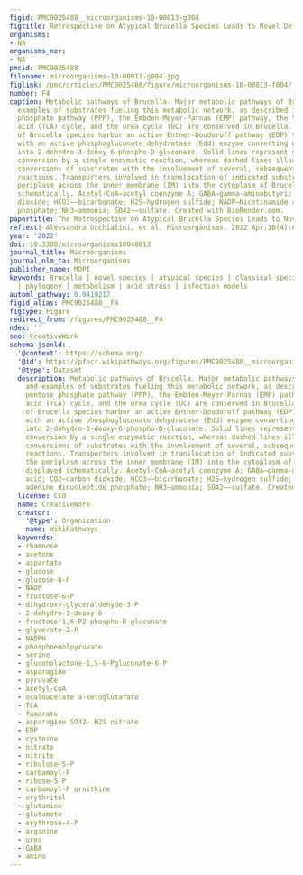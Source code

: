 ```yaml
---
figid: PMC9025488__microorganisms-10-00813-g004
figtitle: Retrospective on Atypical Brucella Species Leads to Novel Definitions
organisms:
- NA
organisms_ner:
- NA
pmcid: PMC9025488
filename: microorganisms-10-00813-g004.jpg
figlink: /pmc/articles/PMC9025488/figure/microorganisms-10-00813-f004/
number: F4
caption: Metabolic pathways of Brucella. Major metabolic pathways of Brucella and
  examples of substrates fueling this metabolic network, as described in . The pentose
  phosphate pathway (PPP), the Embden-Meyer-Parnas (EMP) pathway, the tricarboxylic
  acid (TCA) cycle, and the urea cycle (UC) are conserved in Brucella. Only a subset
  of Brucella species harbor an active Entner-Doudoroff pathway (EDP) that correlates
  with an active phosphogluconate dehydratase (Edd) enzyme converting gluconate-6-phosphate
  into 2-dehydro-3-deoxy-6-phospho-D-gluconate. Solid lines represent direct substrate
  conversion by a single enzymatic reaction, whereas dashed lines illustrate multistep
  conversions of substrates with the involvement of several, subsequent enzymatic
  reactions. Transporters involved in translocation of indicated substrates from the
  periplasm across the inner membrane (IM) into the cytoplasm of Brucella are displayed
  schematically. Acetyl-CoA—acetyl coenzyme A; GABA—gamma-aminobutyric acid; CO2—carbon
  dioxide; HCO3−—bicarbonate; H2S—hydrogen sulfide; NADP—Nicotinamide adenine dinucleotide
  phosphate; NH3—ammonia; SO42−—sulfate. Created with BioRender.com.
papertitle: The Retrospective on Atypical Brucella Species Leads to Novel Definitions.
reftext: Alessandra Occhialini, et al. Microorganisms. 2022 Apr;10(4):813.
year: '2022'
doi: 10.3390/microorganisms10040813
journal_title: Microorganisms
journal_nlm_ta: Microorganisms
publisher_name: MDPI
keywords: Brucella | novel species | atypical species | classical species | core species
  | phylogeny | metabolism | acid stress | infection models
automl_pathway: 0.9419217
figid_alias: PMC9025488__F4
figtype: Figure
redirect_from: /figures/PMC9025488__F4
ndex: ''
seo: CreativeWork
schema-jsonld:
  '@context': https://schema.org/
  '@id': https://pfocr.wikipathways.org/figures/PMC9025488__microorganisms-10-00813-g004.html
  '@type': Dataset
  description: Metabolic pathways of Brucella. Major metabolic pathways of Brucella
    and examples of substrates fueling this metabolic network, as described in . The
    pentose phosphate pathway (PPP), the Embden-Meyer-Parnas (EMP) pathway, the tricarboxylic
    acid (TCA) cycle, and the urea cycle (UC) are conserved in Brucella. Only a subset
    of Brucella species harbor an active Entner-Doudoroff pathway (EDP) that correlates
    with an active phosphogluconate dehydratase (Edd) enzyme converting gluconate-6-phosphate
    into 2-dehydro-3-deoxy-6-phospho-D-gluconate. Solid lines represent direct substrate
    conversion by a single enzymatic reaction, whereas dashed lines illustrate multistep
    conversions of substrates with the involvement of several, subsequent enzymatic
    reactions. Transporters involved in translocation of indicated substrates from
    the periplasm across the inner membrane (IM) into the cytoplasm of Brucella are
    displayed schematically. Acetyl-CoA—acetyl coenzyme A; GABA—gamma-aminobutyric
    acid; CO2—carbon dioxide; HCO3−—bicarbonate; H2S—hydrogen sulfide; NADP—Nicotinamide
    adenine dinucleotide phosphate; NH3—ammonia; SO42−—sulfate. Created with BioRender.com.
  license: CC0
  name: CreativeWork
  creator:
    '@type': Organization
    name: WikiPathways
  keywords:
  - rhamnose
  - acetone
  - aspartate
  - glucose
  - glucose-6-P
  - NADP
  - fructose-6-P
  - dihydroxy-glyceraldehyde-3-P
  - 2-dehydro-3-deoxy-6
  - fructose-1,6-P2 phospho-D-gluconate
  - glycerate-2-P
  - NADPH
  - phosphoenolpyruvate
  - serine
  - gluconolactone-1,5-6-Pgluconate-6-P
  - asparagine
  - pyruvate
  - acetyl-CoA
  - oxaloacetate a-ketoglutarate
  - TCA
  - fumarate
  - asparagine SO42- H2S nitrate
  - EDP
  - cysteine
  - nitrate
  - nitrite
  - ribulose-5-P
  - carbamoyl-P
  - ribose-5-P
  - carbamoyl-P ornithine
  - erythritol
  - glutamine
  - glutamate
  - erythrose-4-P
  - arginine
  - urea
  - GABA
  - amino
---
```

